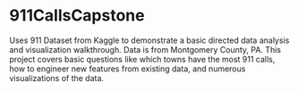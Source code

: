 # 911CallsCapstone
Uses 911 Dataset from Kaggle to demonstrate a basic directed data analysis and visualization walkthrough.  Data is from Montgomery County, PA.  This project covers basic questions like which towns have the most 911 calls, how to engineer new features from existing data, and numerous visualizations of the data.
